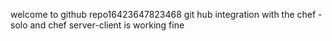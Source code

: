 welcome to github
repo16423647823468
git hub integration with the chef -solo and chef server-client is working fine
